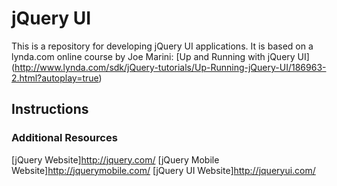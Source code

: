 jQuery UI
=========
This is a repository for developing jQuery UI applications. It is based on a lynda.com online course by Joe Marini: [Up and Running with jQuery UI] (http://www.lynda.com/sdk/jQuery-tutorials/Up-Running-jQuery-UI/186963-2.html?autoplay=true) 

## Instructions

### Additional Resources
[jQuery Website]http://jquery.com/
[jQuery Mobile Website]http://jquerymobile.com/
[jQuery UI Website]http://jqueryui.com/
